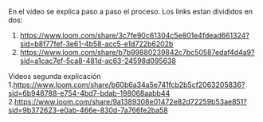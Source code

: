 En el video se explica paso a paso el proceso.
Los links estan divididos en dos:
1. https://www.loom.com/share/3c7fe90c61304c5e801e4fdead661324?sid=b8f77fef-3e61-4b58-acc5-e1d722b6202b
2. https://www.loom.com/share/b7b99880239842c7bc50587edaf4d4a9?sid=a1cac7ef-5ca8-481d-ac63-24598d095638

Videos segunda explicación
1.https://www.loom.com/share/b60b6a34a5e741fcb2b5cf2063205836?sid=6b948788-e754-4bd7-bdab-198068aabb44
2.https://www.loom.com/share/9a1389308e01472e82d72259b53ae851?sid=9b372623-e0ab-466e-830d-7a766fe2ba58
